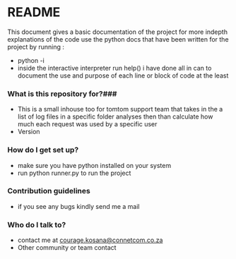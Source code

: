 # README #
This document gives a basic documentation of the project for more indepth explanations of the code use the python docs
that have been written for the project by running :
* python -i 
* inside the interactive interpreter run help(<name of module>) i have done all in can to document the use and purpose of each line or block of code at the least


### **What is this repository for?**###

* This is a small inhouse too for tomtom support team that takes in the a list of log files in a specific folder analyses then than calculate how much each request was used by a specific user 
* Version


### **How do I get set up?** ###

* make sure you have python installed on your system 
* run python runner.py to run the project


### **Contribution guidelines** ###
* if you see any bugs kindly send me a mail 


### **Who do I talk to?** ###

* contact me at courage.kosana@connetcom.co.za
* Other community or team contact